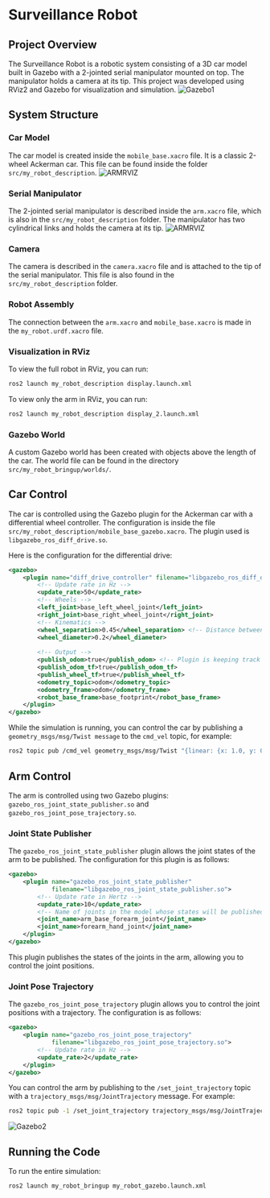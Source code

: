 # Surveillance Robot

## Project Overview
The Surveillance Robot is a robotic system consisting of a 3D car model built in Gazebo with a 2-jointed serial manipulator mounted on top. The manipulator holds a camera at its tip. This project was developed using RViz2 and Gazebo for visualization and simulation.
![Gazebo1](src/Gazebo1)

## System Structure

### Car Model
The car model is created inside the `mobile_base.xacro` file. It is a classic 2-wheel Ackerman car. This file can be found inside the folder `src/my_robot_description`.
![ARMRVIZ](src/RVIZ1)
### Serial Manipulator
The 2-jointed serial manipulator is described inside the `arm.xacro` file, which is also in the `src/my_robot_description` folder. The manipulator has two cylindrical links and holds the camera at its tip.
![ARMRVIZ](src/RVIZ2)

### Camera
The camera is described in the `camera.xacro` file and is attached to the tip of the serial manipulator. This file is also found in the `src/my_robot_description` folder.

### Robot Assembly
The connection between the `arm.xacro` and `mobile_base.xacro` is made in the `my_robot.urdf.xacro` file.

### Visualization in RViz
To view the full robot in RViz, you can run:

```bash
ros2 launch my_robot_description display.launch.xml
```

To view only the arm in RViz, you can run:

```bash
ros2 launch my_robot_description display_2.launch.xml
```

### Gazebo World
A custom Gazebo world has been created with objects above the length of the car. The world file can be found in the directory `src/my_robot_bringup/worlds/`.



## Car Control

The car is controlled using the Gazebo plugin for the Ackerman car with a differential wheel controller. The configuration is inside the file `src/my_robot_description/mobile_base_gazebo.xacro`. The plugin used is `libgazebo_ros_diff_drive.so`.

Here is the configuration for the differential drive:

```xml
<gazebo>
    <plugin name="diff_drive_controller" filename="libgazebo_ros_diff_drive.so">
        <!-- Update rate in Hz -->
        <update_rate>50</update_rate>
        <!-- Wheels -->
        <left_joint>base_left_wheel_joint</left_joint>
        <right_joint>base_right_wheel_joint</right_joint>
        <!-- Kinematics -->
        <wheel_separation>0.45</wheel_separation> <!-- Distance between the center of one wheel to the other wheel -->
        <wheel_diameter>0.2</wheel_diameter>
        
        <!-- Output -->
        <publish_odom>true</publish_odom> <!-- Plugin is keeping track of the robot's position relative to the origin -->
        <publish_odom_tf>true</publish_odom_tf>
        <publish_wheel_tf>true</publish_wheel_tf>
        <odometry_topic>odom</odometry_topic>
        <odometry_frame>odom</odometry_frame>
        <robot_base_frame>base_footprint</robot_base_frame>
    </plugin>
</gazebo>
```
While the simulation is running, you can control the car by publishing a `geometry_msgs/msg/Twist message` to the `cmd_vel` topic, for example:
```bash
ros2 topic pub /cmd_vel geometry_msgs/msg/Twist "{linear: {x: 1.0, y: 0.0, z: 0.0}, angular: {x: 0.0, y: 0.0, z: 0.5}}"
```
## Arm Control

The arm is controlled using two Gazebo plugins: `gazebo_ros_joint_state_publisher.so` and `gazebo_ros_joint_pose_trajectory.so`.

### Joint State Publisher

The `gazebo_ros_joint_state_publisher` plugin allows the joint states of the arm to be published. The configuration for this plugin is as follows:
```xml
<gazebo>
    <plugin name="gazebo_ros_joint_state_publisher"
            filename="libgazebo_ros_joint_state_publisher.so">
        <!-- Update rate in Hertz -->
        <update_rate>10</update_rate>
        <!-- Name of joints in the model whose states will be published -->
        <joint_name>arm_base_forearm_joint</joint_name>
        <joint_name>forearm_hand_joint</joint_name>
    </plugin>
</gazebo>
```

This plugin publishes the states of the joints in the arm, allowing you to control the joint positions.

### Joint Pose Trajectory

The `gazebo_ros_joint_pose_trajectory` plugin allows you to control the joint positions with a trajectory. The configuration is as follows:

```xml
<gazebo>
    <plugin name="gazebo_ros_joint_pose_trajectory"
            filename="libgazebo_ros_joint_pose_trajectory.so">
        <!-- Update rate in Hz -->
        <update_rate>2</update_rate>
    </plugin>
</gazebo>
```

You can control the arm by publishing to the `/set_joint_trajectory` topic with a `trajectory_msgs/msg/JointTrajectory` message. For example:
```bash
ros2 topic pub -1 /set_joint_trajectory trajectory_msgs/msg/JointTrajectory '{header: {frame_id: arm_base_link}, joint_names: [arm_base_forearm_joint, forearm_hand_joint], points: [ {positions: {0.0, 0.0}} ]}'
```
![Gazebo2](src/Gazebo2)

## Running the Code
To run the entire simulation:
```bash
ros2 launch my_robot_bringup my_robot_gazebo.launch.xml
```
 
